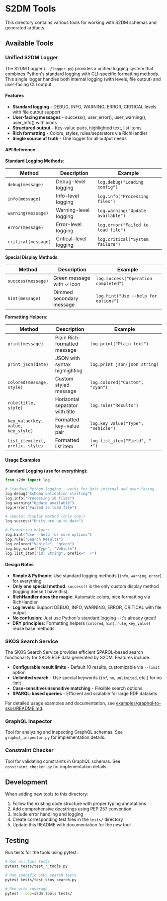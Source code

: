 # S2DM Tools

This directory contains various tools for working with S2DM schemas and generated artifacts.

## Available Tools

### Unified S2DM Logger

The S2DM Logger (`../logger.py`) provides a unified logging system that combines Python's standard logging with CLI-specific formatting methods. This single logger handles both internal logging (with levels, file output) and user-facing CLI output.

#### Features

- **Standard logging** - DEBUG, INFO, WARNING, ERROR, CRITICAL levels with file output support
- **User-facing messages** - success(), user_error(), user_warning(), user_info() with icons
- **Structured output** - Key-value pairs, highlighted text, list items
- **Rich formatting** - Colors, styles, rules/separators via RichHandler
- **Single source of truth** - One logger for all output needs

#### API Reference

**Standard Logging Methods**:

| Method | Description | Example |
|--------|-------------|---------|
| `debug(message)` | Debug-level logging | `log.debug("Loading config")` |
| `info(message)` | Info-level logging | `log.info("Processing files")` |
| `warning(message)` | Warning-level logging | `log.warning("Update available")` |
| `error(message)` | Error-level logging | `log.error("Failed to load file")` |
| `critical(message)` | Critical-level logging | `log.critical("System failure")` |

**Special Display Methods**:

| Method | Description | Example |
|--------|-------------|---------|
| `success(message)` | Green message with ✓ icon | `log.success("Operation completed")` |
| `hint(message)` | Dimmed secondary message | `log.hint("Use --help for options")` |

**Formatting Helpers**:

| Method | Description | Example |
|--------|-------------|---------|
| `print(message)` | Plain Rich-formatted message | `log.print("Plain text")` |
| `print_json(data)` | JSON with syntax highlighting | `log.print_json(json_string)` |
| `colored(message, style)` | Custom styled message | `log.colored("Custom", "cyan")` |
| `rule(title, style)` | Horizontal separator with title | `log.rule("Results")` |
| `key_value(key, value, key_style)` | Formatted key-value pair | `log.key_value("Type", "Vehicle")` |
| `list_item(text, prefix, style)` | Formatted list item | `log.list_item("Field", "  •")` |

#### Usage Examples

**Standard Logging (use for everything):**
```python
from s2dm import log

# Standard Python logging - works for both internal and user-facing
log.debug("Schema validation starting")
log.info("Processing 10 files")
log.warning("Update available")
log.error("Failed to load file")

# Special display method (only one!)
log.success("Units are up to date")

# Formatting helpers
log.hint("Use --help for more options")
log.rule("Search Results")
log.colored("Vehicle", "green")
log.key_value("Type", "Vehicle")
log.list_item("id: String", prefix="  •")
```

#### Design Notes

- **Simple & Pythonic**: Use standard logging methods (`info`, `warning`, `error`) for everything
- **Only one special method**: `success()` is the only custom display method (logging doesn't have this)
- **RichHandler does the magic**: Automatic colors, nice formatting via RichHandler
- **Log levels**: Support DEBUG, INFO, WARNING, ERROR, CRITICAL with file output
- **No confusion**: Just use Python's standard logging - it's already great!
- **DRY principles**: Formatting helpers (`colored`, `hint`, `rule`, `key_value`) reuse base methods

### SKOS Search Service

The SKOS Search Service provides efficient SPARQL-based search functionality for SKOS RDF data generated by S2DM. Features include:

- **Configurable result limits** - Default 10 results, customizable via `--limit` option
- **Unlimited search** - Use special keywords (`inf`, `no`, `unlimited`, etc.) for no limit
- **Case-sensitive/insensitive matching** - Flexible search options
- **SPARQL-based queries** - Efficient and scalable for large RDF datasets

For detailed usage examples and documentation, see [examples/graphql-to-skos/README.md](../../examples/graphql-to-skos/README.md#searching-skos-concepts).

### GraphQL Inspector

Tool for analyzing and inspecting GraphQL schemas. See `graphql_inspector.py` for implementation details.

### Constraint Checker

Tool for validating constraints in GraphQL schemas. See `constraint_checker.py` for implementation details.

## Development

When adding new tools to this directory:

1. Follow the existing code structure with proper typing annotations
2. Add comprehensive docstrings using PEP 257 convention
3. Include error handling and logging
4. Create corresponding test files in the `tests/` directory
5. Update this README with documentation for the new tool

## Testing

Run tests for the tools using pytest:

```bash
# Run all tool tests
pytest tests/test_*_tools.py

# Run specific SKOS search tests
pytest tests/test_skos_search.py

# Run with coverage
pytest --cov=s2dm.tools tests/
```
